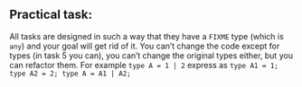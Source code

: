 ## Practical task: ##
All tasks are designed in such a way that they have a ```FIXME``` type (which is ```any```) and your goal will get rid of it. You can’t change the code except for types (in task 5 you can), you can’t change the original types either, but you can refactor them. For example ```type A = 1 | 2``` express as ```type A1 = 1; type A2 = 2; type A = A1 | A2;```